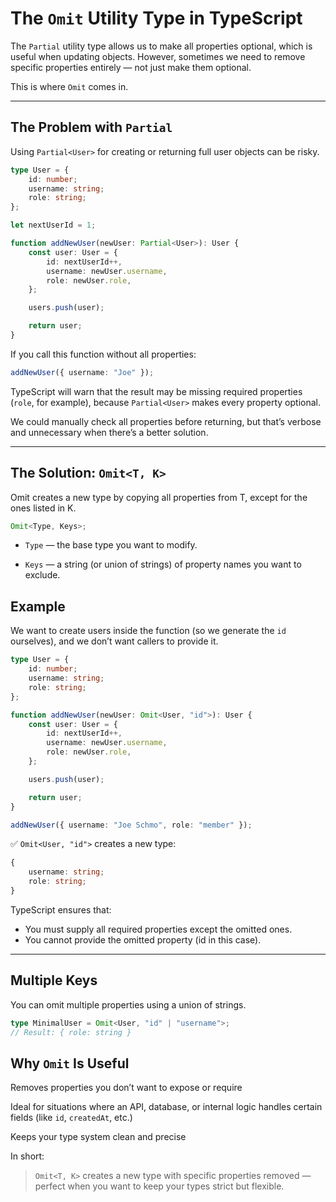 # The `Omit` Utility Type in TypeScript

The `Partial` utility type allows us to make all properties optional, which is useful when updating objects.
However, sometimes we need to remove specific properties entirely — not just make them optional.

This is where `Omit` comes in.

---

## The Problem with `Partial`

Using `Partial<User>` for creating or returning full user objects can be risky.

```ts
type User = {
	id: number;
	username: string;
	role: string;
};

let nextUserId = 1;

function addNewUser(newUser: Partial<User>): User {
	const user: User = {
		id: nextUserId++,
		username: newUser.username,
		role: newUser.role,
	};

	users.push(user);

	return user;
}
```

If you call this function without all properties:

```ts
addNewUser({ username: "Joe" });
```

TypeScript will warn that the result may be missing required properties (`role`, for example),
because `Partial<User>` makes every property optional.

We could manually check all properties before returning,
but that’s verbose and unnecessary when there’s a better solution.

---

## The Solution: `Omit<T, K>`

Omit creates a new type by copying all properties from T, except for the ones listed in K.

```ts
Omit<Type, Keys>;
```

- `Type` — the base type you want to modify.

- `Keys` — a string (or union of strings) of property names you want to exclude.

## Example

We want to create users inside the function (so we generate the `id` ourselves),
and we don’t want callers to provide it.

```ts
type User = {
	id: number;
	username: string;
	role: string;
};

function addNewUser(newUser: Omit<User, "id">): User {
	const user: User = {
		id: nextUserId++,
		username: newUser.username,
		role: newUser.role,
	};

	users.push(user);

	return user;
}

addNewUser({ username: "Joe Schmo", role: "member" });
```

✅ `Omit<User, "id">` creates a new type:

```ts
{
	username: string;
	role: string;
}
```

TypeScript ensures that:

- You must supply all required properties except the omitted ones.
- You cannot provide the omitted property (id in this case).

---

## Multiple Keys

You can omit multiple properties using a union of strings.

```ts
type MinimalUser = Omit<User, "id" | "username">;
// Result: { role: string }
```

## Why `Omit` Is Useful

Removes properties you don’t want to expose or require

Ideal for situations where an API, database, or internal logic handles certain fields (like `id`, `createdAt`, etc.)

Keeps your type system clean and precise

In short:

> `Omit<T, K>` creates a new type with specific properties removed — perfect when you want to keep your types strict but flexible.
